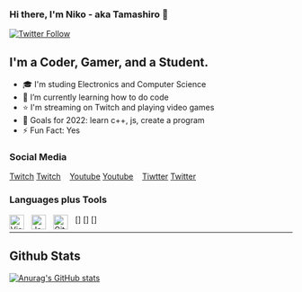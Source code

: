### Hi there, I'm Niko - aka Tamashiro 👋

[![Twitter Follow](https://img.shields.io/twitter/follow/ulancu?color=1DA1F2&logo=twitter&style=for-the-badge)](https://twitter.com/intent/follow?original_referer=https%3A%2F%2Fgithub.com%2Fulancu&screen_name=ulancu)

## I'm a Coder, Gamer, and a Student.

- 🎓 I'm studing Electronics and Computer Science
- 👀 I’m currently learning how to do code
- ⭐️ I'm streaming on Twitch and playing video games
- 🥅 Goals for 2022: learn c++, js, create a program
- ⚡ Fun Fact: Yes

### Social Media

[Twitch](https://www.twitch.tv/nikodior#gh-light-mode-only)
[Twitch](https://www.twitch.tv/nikodior#gh-dark-mode-only)
&nbsp;&nbsp;
[Youtube](https://www.youtube.com/channel/UC36M2ySx5os5sCrXjSdcosw#gh-light-mode-only)
[Youtube](https://www.youtube.com/channel/UC36M2ySx5os5sCrXjSdcosw#gh-dark-mode-only)
&nbsp;&nbsp;
[Tiwtter](https://twitter.com/ulancu#gh-light-mode-only)
[Twitter](https://twitter.com/ulancu#gh-dark-mode-only)
&nbsp;&nbsp;

### Languages plus Tools

[<img align="left" alt="Visual Studio Code" width="26px" src="https://cdn.jsdelivr.net/gh/devicons/devicon/icons/vscode/vscode-original.svg" style="padding-right:10px;" />]
[<img align="left" alt="JavaScript" width="26px" src="https://cdn.jsdelivr.net/gh/devicons/devicon/icons/javascript/javascript-original.svg" style="padding-right:10px;" />]
[<img align="left" alt="GitHub" width="26px" src="https://user-images.githubusercontent.com/3369400/139448065-39a229ba-4b06-434b-bc67-616e2ed80c8f.png" style="padding-right:10px;" />]

---

## Github Stats

[![Anurag's GitHub stats](https://github-readme-stats.vercel.app/api?username=Nikodior&theme=tokyonight)](https://github.com/anuraghazra/github-readme-stats)

